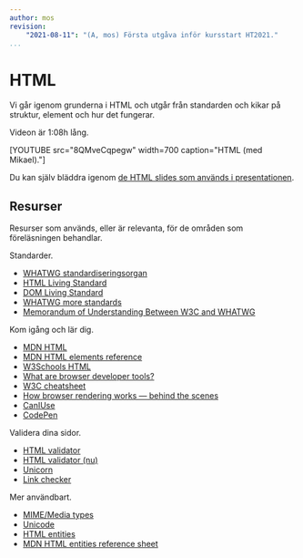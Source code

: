```yaml
---
author: mos
revision:
    "2021-08-11": "(A, mos) Första utgåva inför kursstart HT2021."
...
```

HTML
====================

Vi går igenom grunderna i HTML och utgår från standarden och kikar på struktur, element och hur det fungerar.

Videon är 1:08h lång.

[YOUTUBE src="8QMveCqpegw" width=700 caption="HTML (med Mikael)."]

Du kan själv bläddra igenom [de HTML slides som används i presentationen](https://dbwebb-se.github.io/webtec/lecture/L02-html/slide.html).



Resurser
------------------------

Resurser som används, eller är relevanta, för de områden som föreläsningen behandlar.

Standarder.

* [WHATWG standardiseringsorgan](https://whatwg.org/)
* [HTML Living Standard](https://html.spec.whatwg.org/)
* [DOM Living Standard](https://dom.spec.whatwg.org/)
* [WHATWG more standards](https://spec.whatwg.org/)
* [Memorandum of Understanding Between W3C and WHATWG](https://www.w3.org/2019/04/WHATWG-W3C-MOU.html)

Kom igång och lär dig.

* [MDN HTML](https://developer.mozilla.org/en-US/docs/Web/HTML)
* [MDN HTML elements reference](https://developer.mozilla.org/en-US/docs/Web/HTML/Element)
* [W3Schools HTML](https://www.w3schools.com/html/)
* [What are browser developer tools?](https://developer.mozilla.org/en-US/docs/Learn/Common_questions/What_are_browser_developer_tools)
* [W3C cheatsheet](https://www.w3.org/2009/cheatsheet/)
* [How browser rendering works — behind the scenes](https://blog.logrocket.com/how-browser-rendering-works-behind-scenes/)
* [CanIUse](https://caniuse.com/)
* [CodePen](https://codepen.io/)

Validera dina sidor.

* [HTML validator](https://validator.w3.org/)
* [HTML validator (nu)](https://validator.w3.org/nu/)
* [Unicorn](https://validator.w3.org/unicorn/)
* [Link checker](https://validator.w3.org/checklink)

Mer användbart.

* [MIME/Media types](https://en.wikipedia.org/wiki/Media_type)
* [Unicode](https://en.wikipedia.org/wiki/Unicode)
* [HTML entities](https://en.wikipedia.org/wiki/List_of_XML_and_HTML_character_entity_references)
* [MDN HTML entities reference sheet](https://dev.w3.org/html5/html-author/charref)
